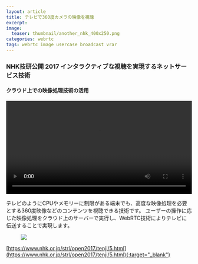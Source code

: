 ```yaml
---
layout: article
title: テレビで360度カメラの映像を視聴
excerpt: 
image:
  teaser: thumbnail/another_nhk_400x250.png
categories: webrtc
tags: webrtc image usercase broadcast vrar
---
```


### NHK技研公開 2017 インタラクティブな視聴を実現するネットサービス技術

#### クラウド上での映像処理技術の活用

<video width="100%" src="{{ site.url | replace_first: 'http://', '//' | replace_first: 'https://', '//' }}{{ site.baseurl }}/images/pages/nhk.mp4" autoplay controls loop></video>

テレビのようにCPUやメモリーに制限がある端末でも、高度な映像処理を必要とする360度映像などのコンテンツを視聴できる技術です。
ユーザーの操作に応じた映像処理をクラウド上のサーバーで実行し、WebRTC技術によりテレビに伝送することで実現します。

<figure>
	<img src="{{ site.url | replace_first: 'http://', '//' | replace_first: 'https://', '//' }}{{ site.baseurl }}/images/pages/nhk.jpg">
</figure>

[https://www.nhk.or.jp/strl/open2017/tenji/5.html](https://www.nhk.or.jp/strl/open2017/tenji/5.html){:target="_blank"}
